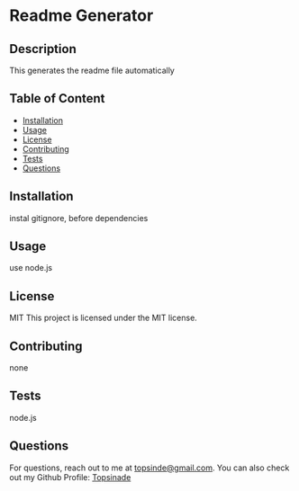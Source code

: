 
  # Readme Generator


  ## Description
  This generates the readme file automatically

  ## Table of Content
  - [Installation](#installation)
  - [Usage](#usage)
  - [License](#license)
  - [Contributing](#contributing)
  - [Tests](#tests)
  - [Questions](#questions)


  ## Installation
  instal gitignore, before dependencies

  ## Usage
  use node.js

  ## License
  MIT
  This project is licensed under the MIT license.

  ## Contributing
  none

  ## Tests
  node.js

  ## Questions
  For questions, reach out to me at topsinde@gmail.com. You can also check out my Github Profile: [Topsinade](http:github.com/Topsinade)

